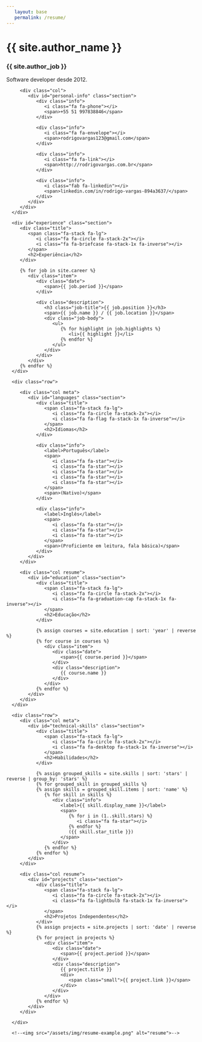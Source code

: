 ```yaml
---
   layout: base
   permalink: /resume/
---
```


<link rel="stylesheet" href="/assets/css/resume.css">

<div class="web-resume">
   <div class="container">
      <div class="row">
         <div class="col">
            <h1>{{ site.author_name }}</h1>
            <h3>{{ site.author_job }}</h3>
            <div class="about">
               Software developer desde 2012.
            </div>         
         </div>

         <div class="col">
            <div id="personal-info" class="section">
               <div class="info">
                  <i class="fa fa-phone"></i>
                  <span>+55 51 997838846</span>
               </div>

               <div class="info">
                  <i class="fa fa-envelope"></i>
                  <span>rodrigovargas123@gmail.com</span>
               </div>

               <div class="info">
                  <i class="fa fa-link"></i>
                  <span>http://rodrigovargas.com.br</span>
               </div>

               <div class="info">
                  <i class="fab fa-linkedin"></i>
                  <span>linkedin.com/in/rodrigo-vargas-894a3637/</span>
               </div>
            </div>
         </div>
      </div>
      
      <div id="experience" class="section">
         <div class="title">
            <span class="fa-stack fa-lg">
               <i class="fa fa-circle fa-stack-2x"></i>
               <i class="fa fa-briefcase fa-stack-1x fa-inverse"></i>
            </span>
            <h2>Experiência</h2>
         </div>

         {% for job in site.career %}
            <div class="item">
               <div class="date">
                  <span>{{ job.period }}</span>
               </div>
            
               <div class="description">
                  <h3 class="job-title">{{ job.position }}</h3>
                  <span>{{ job.name }} / {{ job.location }}</span>
                  <div class="job-body">
                     <ul>
                        {% for highlight in job.highlights %}
                           <li>{{ highlight }}</li>
                        {% endfor %}
                     </ul>
                  </div>
               </div>
            </div>
         {% endfor %}
      </div>

      <div class="row">
         
         <div class="col meta">
            <div id="languages" class="section">
               <div class="title">
                  <span class="fa-stack fa-lg">
                     <i class="fa fa-circle fa-stack-2x"></i>
                     <i class="fa fa-flag fa-stack-1x fa-inverse"></i>
                  </span>
                  <h2>Idiomas</h2>
               </div>

               <div class="info">
                  <label>Português</label>
                  <span>
                     <i class="fa fa-star"></i>
                     <i class="fa fa-star"></i>
                     <i class="fa fa-star"></i>
                     <i class="fa fa-star"></i>
                     <i class="fa fa-star"></i>
                  </span>
                  <span>(Nativo)</span>
               </div>

               <div class="info">
                  <label>Inglês</label>
                  <span>
                     <i class="fa fa-star"></i>
                     <i class="fa fa-star"></i>
                     <i class="fa fa-star"></i>
                  </span>
                  <span>(Proficiente em leitura, fala básica)</span>
               </div>
            </div>
         </div>

         <div class="col resume">
            <div id="education" class="section">
               <div class="title">
                  <span class="fa-stack fa-lg">
                     <i class="fa fa-circle fa-stack-2x"></i>
                     <i class="fa fa-graduation-cap fa-stack-1x fa-inverse"></i>
                  </span>
                  <h2>Educação</h2>
               </div>

               {% assign courses = site.education | sort: 'year' | reverse %}
               {% for course in courses %} 
                  <div class="item">
                     <div class="date">
                        <span>{{ course.period }}</span>
                     </div>
                     <div class="description">
                        {{ course.name }}
                     </div>
                  </div>
               {% endfor %}
            </div>
         </div>
      </div>

      <div class="row">         
         <div class="col meta">
            <div id="technical-skills" class="section">
               <div class="title">
                  <span class="fa-stack fa-lg">
                     <i class="fa fa-circle fa-stack-2x"></i>
                     <i class="fa fa-desktop fa-stack-1x fa-inverse"></i>
                  </span>
                  <h2>Habilidades</h2>
               </div>
   
               {% assign grouped_skills = site.skills | sort: 'stars' | reverse | group_by: 'stars' %}
               {% for grouped_skill in grouped_skills %}
               {% assign skills = grouped_skill.items | sort: 'name' %}
                  {% for skill in skills %}
                     <div class="info">
                        <label>{{ skill.display_name }}</label>
                        <span>
                           {% for i in (1..skill.stars) %}
                              <i class="fa fa-star"></i>
                           {% endfor %}
                           ({{ skill.star_title }})
                        </span>
                     </div>
                  {% endfor %}
               {% endfor %}
            </div>
         </div>

         <div class="col resume">
            <div id="projects" class="section">
               <div class="title">
                  <span class="fa-stack fa-lg">
                     <i class="fa fa-circle fa-stack-2x"></i>
                     <i class="fa fa-lightbulb fa-stack-1x fa-inverse"></i>
                  </span>
                  <h2>Projetos Independentes</h2>
               </div>
               {% assign projects = site.projects | sort: 'date' | reverse %}
               {% for project in projects %}
                  <div class="item">
                     <div class="date">
                        <span>{{ project.period }}</span>
                     </div>
                     <div class="description">
                        {{ project.title }}
                        <div>
                           <span class="small">{{ project.link }}</span>
                        </div>
                     </div>
                  </div>
               {% endfor %}
            </div>
         </div>
         
      </div>

      <!--<img src="/assets/img/resume-example.png" alt="resume">-->
   </div>
</div>